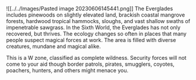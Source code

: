
![[../../Images/Pasted image 20230606145441.png]]
The Everglades includes pinewoods on slightly elevated land, brackish coastal mangrove forests, hardwood tropical hammocks, sloughs, and vast shallow swaths of impenetrable sawgrass. In the Sixth World, the Everglades has not only recovered, but thrives. The ecology changes so often in places that many people suspect magical forces at work. The area is filled with diverse creatures, mundane and magical alike.  
  
This is a W zone, classified as complete wildness. Security forces will not come to your aid though border patrols, pirates, smugglers, coyotes, poachers, hunters, and others might menace you.